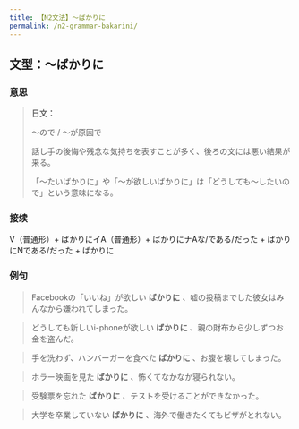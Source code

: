 ```yaml
---
title: 【N2文法】〜ばかりに
permalink: /n2-grammar-bakarini/
---
```


## 文型：〜ばかりに

### 意思

> **日文：**
> 
> ～ので / ～が原因で
> 
> 話し手の後悔や残念な気持ちを表すことが多く、後ろの文には悪い結果が来る。
> 
> 「～たいばかりに」や「～が欲しいばかりに」は「どうしても～したいので」という意味になる。


### 接续

V（普通形）+ ばかりにイA（普通形）+ ばかりにナAな/である/だった + ばかりにNである/だった + ばかりに

### 例句

> Facebookの「いいね」が欲しい **ばかりに** 、嘘の投稿までした彼女はみんなから嫌われてしまった。

> どうしても新しいi-phoneが欲しい **ばかりに** 、親の財布から少しずつお金を盗んだ。

> 手を洗わず、ハンバーガーを食べた **ばかりに** 、お腹を壊してしまった。

> ホラー映画を見た **ばかりに** 、怖くてなかなか寝られない。

> 受験票を忘れた **ばかりに** 、テストを受けることができなかった。

> 大学を卒業していない **ばかりに** 、海外で働きたくてもビザがとれない。


